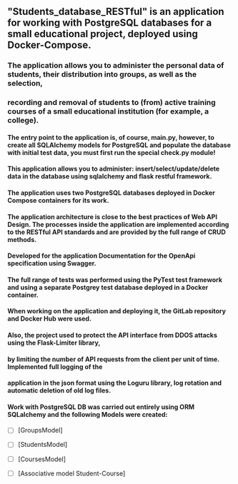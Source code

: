 ## "Students_database_RESTful" is an application for working with PostgreSQL databases for a small educational project, deployed using Docker-Compose.

### The application allows you to administer the personal data of students, their distribution into groups, as well as the selection,
### recording and removal of students to (from) active training courses of a small educational institution (for example, a college).

#### The entry point to the application is, of course, main.py, however, to create all SQLAlchemy models for PostgreSQL and populate the database with initial test data, you must first run the special check.py module!
#### This application allows you to administer: insert/select/update/delete data in the database using sqlalchemy and flask restful framework.
#### The application uses two PostgreSQL databases deployed in Docker Compose containers for its work.
#### The application architecture is close to the best practices of Web API Design. The processes inside the application are implemented according to the RESTful API standards and are provided by the full range of CRUD methods.

#### Developed for the application Documentation for the OpenApi specification using Swagger.
#### The full range of tests was performed using the PyTest test framework and using a separate Postgrey test database deployed in a Docker container.
#### When working on the application and deploying it, the GitLab repository and Docker Hub were used.

#### Also, the project used to protect the API interface from DDOS attacks using the Flask-Limiter library,
#### by limiting the number of API requests from the client per unit of time. Implemented full logging of the
#### application in the json format using the Loguru library, log rotation and automatic deletion of old log files.

#### Work with PostgreSQL DB was carried out entirely using ORM SQLalchemy and the following Models were created:

- [ ] [GroupsModel]
- [ ] [StudentsModel]
- [ ] [CoursesModel]
- [ ] [Associative model Student-Course]

